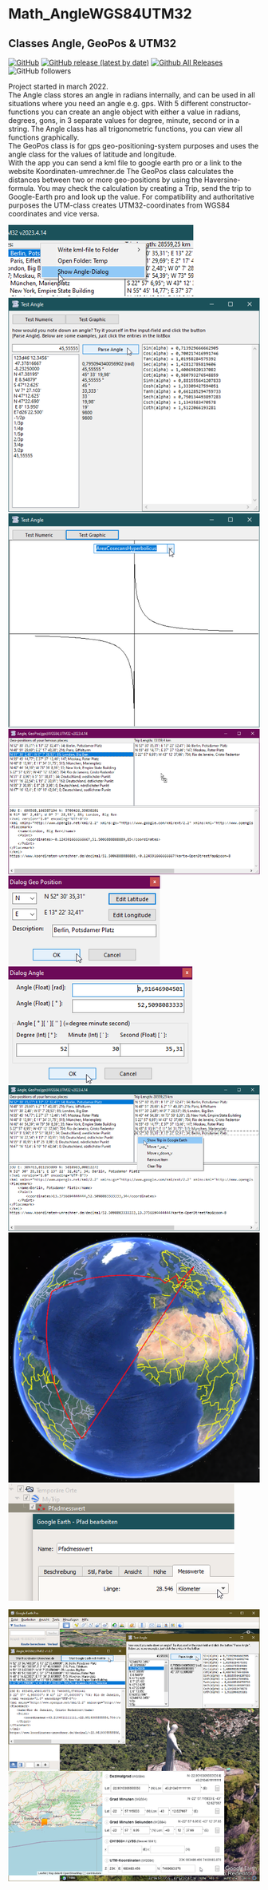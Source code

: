 # Math_AngleWGS84UTM32
## Classes Angle, GeoPos & UTM32

[![GitHub](https://img.shields.io/github/license/OlimilO1402/Math_AngleWGS84UTM32?style=plastic)](https://github.com/OlimilO1402/Math_AngleWGS84UTM32/blob/master/LICENSE) 
[![GitHub release (latest by date)](https://img.shields.io/github/v/release/OlimilO1402/Math_AngleWGS84UTM32?style=plastic)](https://github.com/OlimilO1402/Math_AngleWGS84UTM32/releases/latest)
[![Github All Releases](https://img.shields.io/github/downloads/OlimilO1402/Math_AngleWGS84UTM32/total.svg)](https://github.com/OlimilO1402/Math_AngleWGS84UTM32/releases/download/v2023.6.2/AngleWGS84UTM32_v2023.6.2.zip)
![GitHub followers](https://img.shields.io/github/followers/OlimilO1402?style=social)

Project started in march 2022.  
The Angle class stores an angle in radians internally, and can be used in all situations where you need an angle e.g. gps. 
With 5 different constructor-functions you can create an angle object with either a value in 
radians, degrees, gons, in 3 separate values for degree, minute, second or in a string. 
The Angle class has all trigonometric functions, you can view all functions graphically.  
The GeoPos class is for gps geo-positioning-system purposes and uses the angle class for the values of latitude and longitude.  
With the app you can send a kml file to google earth pro or a link to the website Koordinaten-umrechner.de 
The GeoPos class calculates the distances between two or more geo-positions by using the Haversine-formula. 
You may check the calculation by creating a Trip, send the trip to Google-Earth pro and look up the value. 
For compatibility and authoritative purposes the UTM-class creates UTM32-coordinates from WGS84 coordinates and vice versa.  
   
![FMainShowDlgAngle Image](Resources/FMainShowDlgAngle.png "FMainShowDlgAngle Image")
![DlgTestAngle Image](Resources/DlgTestAngle.png "DlgTestAngle Image")
![DlgTestAngleGraphs Image](Resources/DlgTestAngleGraphs.png "DlgTestAngleGraphs Image")
![DlgAngleGeoPos Image](Resources/DlgAngleGeoPos.png "DlgAngleGeoPos Image")
![DlgGeoPos Image](Resources/DlgGeoPos.png "DlgGeoPos Image")
![DlgAngle Image](Resources/DlgAngle.png "DlgAngle Image")
![FMain Image](Resources/FMain.png "FMain Image")
![TripInGoogleEarth Image](Resources/TripInGoogleEarth.png "TripInGoogleEarth Image")
![TripInGoogleEarthDetail Image](Resources/TripInGoogleEarthDetail.png "TripInGoogleEarthDetail Image")
  
  
  
![AngleWGS84UTM32 Image](Resources/AngleWGS84UTM32.png "AngleWGS84UTM32 Image")
